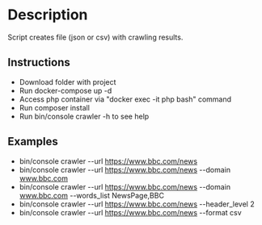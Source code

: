 # Description

Script creates file (json or csv) with crawling results.

## Instructions

- Download folder with project
- Run docker-compose up -d
- Access php container via "docker exec -it php bash" command
- Run composer install
- Run bin/console crawler -h to see help

## Examples
- bin/console crawler --url https://www.bbc.com/news
- bin/console crawler --url https://www.bbc.com/news --domain www.bbc.com
- bin/console crawler --url https://www.bbc.com/news --domain www.bbc.com --words_list NewsPage,BBC
- bin/console crawler --url https://www.bbc.com/news --header_level 2
- bin/console crawler --url https://www.bbc.com/news --format csv

